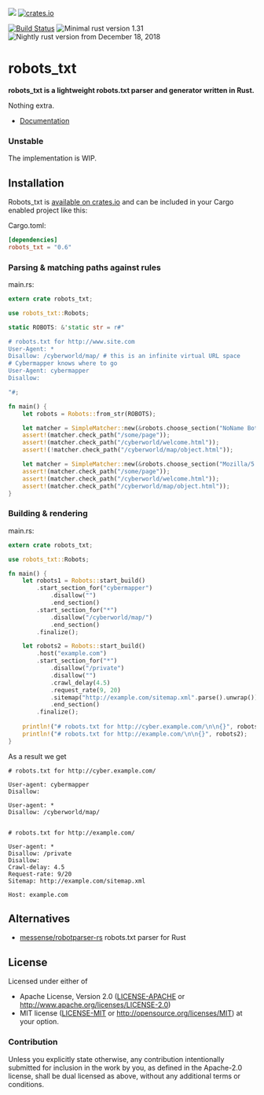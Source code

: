 
![](https://img.shields.io/crates/l/robots_txt.svg)
[![crates.io](https://img.shields.io/crates/v/robots_txt.svg)](https://crates.io/crates/robots_txt)

[![Build Status](https://travis-ci.org/alexander-irbis/robots_txt.svg)](https://travis-ci.org/alexander-irbis/robots_txt)
![Minimal rust version 1.31](https://img.shields.io/badge/stable-1.31+-green.svg)
![Nightly rust version from December 18, 2018](https://img.shields.io/badge/nightly-2018--12--18-yellow.svg)


# robots_txt

**robots_txt is a lightweight robots.txt parser and generator written in Rust.**

Nothing extra.
 
* [Documentation](https://docs.rs/robots_txt)


### Unstable

The implementation is WIP.


## Installation

Robots_txt is [available on crates.io](https://crates.io/crates/robots_txt) and can be included in your Cargo enabled project like this:

Cargo.toml:
```toml
[dependencies]
robots_txt = "0.6"
```

### Parsing & matching paths against rules

main.rs:
```rust
extern crate robots_txt;

use robots_txt::Robots;

static ROBOTS: &'static str = r#"

# robots.txt for http://www.site.com
User-Agent: *
Disallow: /cyberworld/map/ # this is an infinite virtual URL space
# Cybermapper knows where to go
User-Agent: cybermapper
Disallow:

"#;

fn main() {
    let robots = Robots::from_str(ROBOTS);

    let matcher = SimpleMatcher::new(&robots.choose_section("NoName Bot").rules);
    assert!(matcher.check_path("/some/page"));
    assert!(matcher.check_path("/cyberworld/welcome.html"));
    assert!(!matcher.check_path("/cyberworld/map/object.html"));

    let matcher = SimpleMatcher::new(&robots.choose_section("Mozilla/5.0; CyberMapper v. 3.14").rules);
    assert!(matcher.check_path("/some/page"));
    assert!(matcher.check_path("/cyberworld/welcome.html"));
    assert!(matcher.check_path("/cyberworld/map/object.html"));
}
```


### Building & rendering

main.rs:
```rust
extern crate robots_txt;

use robots_txt::Robots;

fn main() {
    let robots1 = Robots::start_build()
        .start_section_for("cybermapper")
            .disallow("")
            .end_section()
        .start_section_for("*")
            .disallow("/cyberworld/map/")
            .end_section()
        .finalize();

    let robots2 = Robots::start_build()
        .host("example.com")
        .start_section_for("*")
            .disallow("/private")
            .disallow("")
            .crawl_delay(4.5)
            .request_rate(9, 20)
            .sitemap("http://example.com/sitemap.xml".parse().unwrap())
            .end_section()
        .finalize();
        
    println!("# robots.txt for http://cyber.example.com/\n\n{}", robots1);
    println!("# robots.txt for http://example.com/\n\n{}", robots2);
}
```
As a result we get
```
# robots.txt for http://cyber.example.com/

User-agent: cybermapper
Disallow:

User-agent: *
Disallow: /cyberworld/map/


# robots.txt for http://example.com/

User-agent: *
Disallow: /private
Disallow:
Crawl-delay: 4.5
Request-rate: 9/20
Sitemap: http://example.com/sitemap.xml

Host: example.com

```


## Alternatives

 * [messense/robotparser-rs](https://github.com/messense/robotparser-rs)   robots.txt parser for Rust


## License

Licensed under either of
 * Apache License, Version 2.0 ([LICENSE-APACHE](LICENSE-APACHE) or http://www.apache.org/licenses/LICENSE-2.0)
 * MIT license ([LICENSE-MIT](LICENSE-MIT) or http://opensource.org/licenses/MIT)
at your option.


### Contribution

Unless you explicitly state otherwise, any contribution intentionally submitted
for inclusion in the work by you, as defined in the Apache-2.0 license,
shall be dual licensed as above, without any additional terms or conditions.
